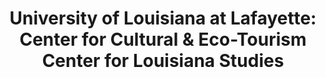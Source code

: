 ---
layout: repo
title: "University of Louisiana at Lafayette: Center for Cultural & Eco-Tourism Center for Louisiana Studies"
id: 25403
permalink: repos/25403/
---